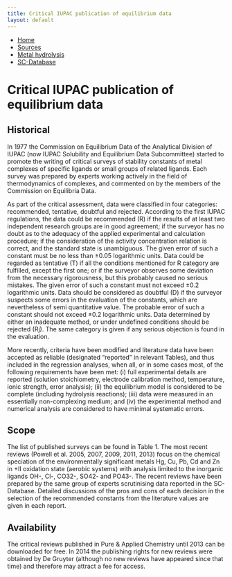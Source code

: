 ```yaml
---
title: Critical IUPAC publication of equilibrium data
layout: default
---
```

<ul>
  <li><a href="/">Home</a></li>
  <li><a class="active" href="/sources.html">Sources</a></li>
  <li><a href="/cost-nectar.html">Metal hydrolysis</a></li>
  <li><a href="/sc-database.html">SC-Database</a></li>
</ul>

# Critical IUPAC publication of equilibrium data

## Historical

In 1977 the Commission on Equilibrium Data of the Analytical Division of IUPAC (now IUPAC Solubility and Equilibrium Data Subcommittee) started to promote the writing of critical surveys of stability constants of metal complexes of specific ligands or small groups of related ligands. Each survey was prepared by experts working actively in the field of thermodynamics of complexes, and commented on by the members of the Commission on Equilibria Data.

As part of the critical assessment, data were classified in four categories: recommended, tentative, doubtful and rejected. According to the first IUPAC regulations, the data could be recommended (R) if the results of at least two independent research groups are in good agreement; if the surveyor has no doubt as to the adequacy of the applied experimental and calculation procedure; if the consideration of the activity concentration relation is correct, and the standard state is unambiguous. The given error of such a constant must be no less than ±0.05 logarithmic units. Data could be regarded as tentative (T) if all the conditions mentioned for R category are fulfilled, except the first one; or if the surveyor observes some deviation from the necessary rigorousness, but this probably caused no serious mistakes. The given error of such a constant must not exceed ±0.2 logarithmic units. Data should be considered as doubtful (D) if the surveyor suspects some errors in the evaluation of the constants, which are nevertheless of semi quantitative value. The probable error of such a constant should not exceed ±0.2 logarithmic units. Data determined by either an inadequate method, or under undefined conditions should be rejected (Rj). The same category is given if any serious objection is found in the evaluation.

More recently, criteria have been modified and literature data have been accepted as reliable (designated “reported” in relevant Tables), and thus included in the regression analyses, when all, or in some cases most, of the following requirements have been met: (i) full experimental details are reported (solution stoichiometry, electrode calibration method, temperature, ionic strength, error analysis); (ii) the equilibrium model is considered to be complete (including hydrolysis reactions); (iii) data were measured in an essentially non-complexing medium; and (iv) the experimental method and numerical analysis are considered to have minimal systematic errors.
## Scope

The list of published surveys can be found in Table 1. The most recent reviews (Powell et al. 2005, 2007, 2009, 2011, 2013) focus on the chemical speciation of the environmentally significant metals Hg, Cu, Pb, Cd and Zn in +II oxidation state (aerobic systems) with analysis limited to the inorganic ligands OH-, Cl-, CO32-, SO42- and PO43-. The recent reviews have been prepared by the same group of experts scrutinising data reported in the SC-Database. Detailed discussions of the pros and cons of each decision in the selection of the recommended constants from the literature values are given in each report.

## Availability

The critical reviews published in Pure & Applied Chemistry until 2013 can be downloaded for free. In 2014 the publishing rights for new reviews were obtained by De Gruyter (although no new reviews have appeared since that time) and therefore may attract a fee for access.
